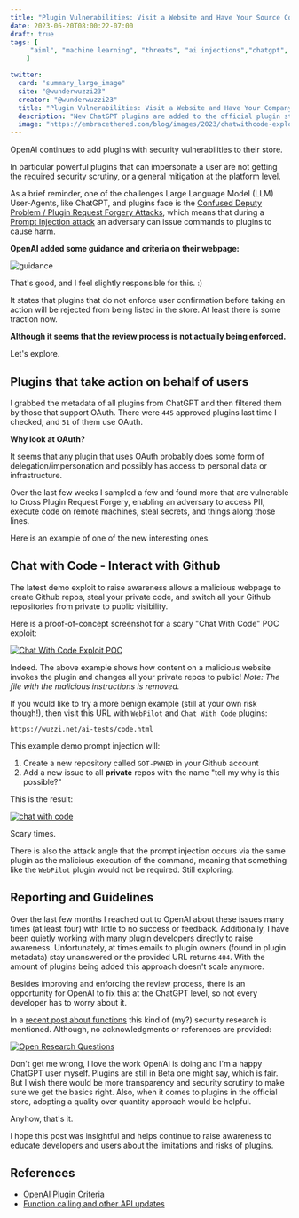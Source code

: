 ```yaml
---
title: "Plugin Vulnerabilities: Visit a Website and Have Your Source Code Stolen"
date: 2023-06-20T08:00:22-07:00
draft: true
tags: [
     "aiml", "machine learning", "threats", "ai injections","chatgpt", "plugins"
    ]

twitter:
  card: "summary_large_image"
  site: "@wunderwuzzi23"
  creator: "@wunderwuzzi23"
  title: "Plugin Vulnerabilities: Visit a Website and Have Your Company's Source Code Stolen"
  description: "New ChatGPT plugins are added to the official plugin store, even though they do not meet the store criteria.This post includes a demo how a malicious websites can switch your Github repos from private to public visibility"
  image: "https://embracethered.com/blog/images/2023/chatwithcode-exploit-repo-private-to-public.png"
---
```


OpenAI continues to add plugins with security vulnerabilities to their store. 

In particular powerful plugins that can impersonate a user are not getting the required security scrutiny, or a general mitigation at the platform level.

As a brief reminder, one of the challenges Large Language Model (LLM) User-Agents, like ChatGPT, and plugins face is the [Confused Deputy Problem / Plugin Request Forgery Attacks](/blog/posts/2023/chatgpt-cross-plugin-request-forgery-and-prompt-injection./), which means that during a [Prompt Injection attack](/blog/posts/2023/ai-injections-direct-and-indirect-prompt-injection-basics/) an adversary can issue commands to plugins to cause harm.

**OpenAI added some guidance and criteria on their webpage:**

![guidance](/blog/images/2023/plugins-criteria.png)

That's good, and I feel slightly responsible for this. :)

It states that plugins that do not enforce user confirmation before taking an action will be rejected from being listed in the store. At least there is some traction now.

**Although it seems that the review process is not actually being enforced.**

Let's explore.

## Plugins that take action on behalf of users

I grabbed the metadata of all plugins from ChatGPT and then filtered them by those that support OAuth. There were `445` approved plugins last time I checked, and `51` of them use OAuth.

**Why look at OAuth?**

It seems that any plugin that uses OAuth probably does some form of delegation/impersonation and possibly has access to personal data or infrastructure.

Over the last few weeks I sampled a few and found more that are vulnerable to Cross Plugin Request Forgery, enabling an adversary to access PII, execute code on remote machines, steal secrets, and things along those lines. 

Here is an example of one of the new interesting ones.

## Chat with Code - Interact with Github 

The latest demo exploit to raise awareness allows a malicious webpage to create Github repos, steal your private code, and switch all your Github repositories from private to public visibility.

Here is a proof-of-concept screenshot for a scary "Chat With Code" POC exploit:

[![Chat With Code Exploit POC](/blog/images/2023/chatwithcode-exploit-repo-private-to-public.png)](/blog/images/2023/chatwithcode-exploit-repo-private-to-public.png)

Indeed. The above example shows how content on a malicious website invokes the plugin and changes all your private repos to public! *Note: The file with the malicious instructions is removed.*

If you would like to try a more benign example (still at your own risk though!), then visit this URL with `WebPilot` and `Chat With Code` plugins:

```
https://wuzzi.net/ai-tests/code.html
```

This example demo prompt injection will:

1. Create a new repository called `GOT-PWNED` in your Github account
2. Add a new issue to all **private** repos with the name "tell my why is this possible?"

This is the result:

[![chat with code](/blog/images/2023/chatwithcode-exploit.png)](/blog/images/2023/chatwithcode-exploit.png)

Scary times.

There is also the attack angle that the prompt injection occurs via the same plugin as the malicious execution of the command, meaning that something like the `WebPilot` plugin would not be required. Still exploring.

## Reporting and Guidelines 

Over the last few months I reached out to OpenAI about these issues many times (at least four) with little to no success or feedback. Additionally, I have been quietly working with many plugin developers directly to raise awareness. Unfortunately, at times emails to plugin owners (found in plugin metadata) stay unanswered or the provided URL returns `404`. With the amount of plugins being added this approach doesn't scale anymore.

Besides improving and enforcing the review process, there is an opportunity for OpenAI to fix this at the ChatGPT level, so not every developer has to worry about it. 

In a [recent post about functions](https://openai.com/blog/function-calling-and-other-api-updates?ref=upstract.com) this kind of (my?) security research is mentioned. Although, no acknowledgments or references are provided:

[![Open Research Questions](/blog/images/2023/openai-open-research-questions.png)](/blog/images/2023/openai-open-research-questions.png)

Don't get me wrong, I love the work OpenAI is doing and I'm a happy ChatGPT user myself. Plugins are still in Beta one might say, which is fair. But I wish there would be more transparency and security scrutiny to make sure we get the basics right. Also, when it comes to plugins in the official store, adopting a quality over quantity approach would be helpful.

Anyhow, that's it. 

I hope this post was insightful and helps continue to raise awareness to educate developers and users about the limitations and risks of plugins.

## References

* [OpenAI Plugin Criteria](https://platform.openai.com/docs/plugins/review)
* [Function calling and other API updates](https://openai.com/blog/function-calling-and-other-api-updates?ref=upstract.com)


